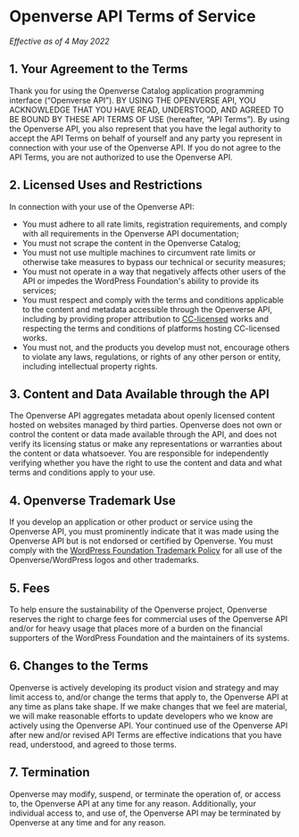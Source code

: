 # Openverse API Terms of Service

_Effective as of 4 May 2022_

## 1. Your Agreement to the Terms

Thank you for using the Openverse Catalog application programming interface (“Openverse API”).
BY USING THE OPENVERSE API, YOU ACKNOWLEDGE THAT YOU HAVE READ, UNDERSTOOD, AND AGREED TO BE BOUND BY THESE API TERMS OF USE (hereafter, “API Terms”).
By using the Openverse API, you also represent that you have the legal authority to accept the API Terms on behalf of yourself and any party you represent in connection with your use of the Openverse API.
If you do not agree to the API Terms, you are not authorized to use the Openverse API.

## 2. Licensed Uses and Restrictions

In connection with your use of the Openverse API:

  - You must adhere to all rate limits, registration requirements, and comply with all requirements in the Openverse API documentation;
  - You must not scrape the content in the Openverse Catalog;
  - You must not use multiple machines to circumvent rate limits or otherwise take measures to bypass our technical or security measures;
  - You must not operate in a way that negatively affects other users of the API or impedes the WordPress Foundation's ability to provide its services;
  - You must respect and comply with the terms and conditions applicable to the content and metadata accessible through the Openverse API, including by providing proper attribution to [CC-licensed](https://creativecommons.org/licenses/) works and respecting the terms and conditions of platforms hosting CC-licensed works.
  - You must not, and the products you develop must not, encourage others to violate any laws, regulations, or rights of any other person or entity, including intellectual property rights.

## 3. Content and Data Available through the API

The Openverse API aggregates metadata about openly licensed content hosted on websites managed by third parties.
Openverse does not own or control the content or data made available through the API, and does not verify its licensing status or make any representations or warranties about the content or data whatsoever.
You are responsible for independently verifying whether you have the right to use the content and data and what terms and conditions apply to your use.

## 4. Openverse Trademark Use

If you develop an application or other product or service using the Openverse API, you must prominently indicate that it was made using the Openverse API but is not endorsed or certified by Openverse.
You must comply with the [WordPress Foundation Trademark Policy](https://wordpressfoundation.org/trademark-policy/) for all use of the Openverse/WordPress logos and other trademarks.

## 5. Fees

To help ensure the sustainability of the Openverse project, Openverse reserves the right to charge fees for commercial uses of the Openverse API and/or for heavy usage that places more of a burden on the financial supporters of the WordPress Foundation and the maintainers of its systems.

## 6. Changes to the Terms

Openverse is actively developing its product vision and strategy and may limit access to, and/or change the terms that apply to, the Openverse API at any time as plans take shape.
If we make changes that we feel are material, we will make reasonable efforts to update developers who we know are actively using the Openverse API.
Your continued use of the Openverse API after new and/or revised API Terms are effective indications that you have read, understood, and agreed to those terms.

## 7. Termination

Openverse may modify, suspend, or terminate the operation of, or access to, the Openverse API at any time for any reason.
Additionally, your individual access to, and use of, the Openverse API may be terminated by Openverse at any time and for any reason.
